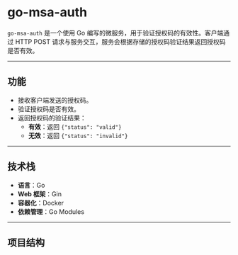 # go-msa-auth

`go-msa-auth` 是一个使用 Go 编写的微服务，用于验证授权码的有效性。客户端通过 HTTP POST 请求与服务交互，服务会根据存储的授权码验证结果返回授权码是否有效。

---

## 功能

- 接收客户端发送的授权码。
- 验证授权码是否有效。
- 返回授权码的验证结果：
  - **有效**：返回 `{"status": "valid"}`
  - **无效**：返回 `{"status": "invalid"}`

---

## 技术栈

- **语言**：Go
- **Web 框架**：Gin
- **容器化**：Docker
- **依赖管理**：Go Modules

---

## 项目结构